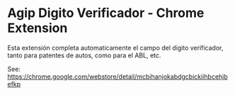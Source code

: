 # Agip Digito Verificador - Chrome Extension

Esta extensión completa automaticamente el campo del digito verificador, tanto para patentes de autos, como para el ABL, etc.

See: https://chrome.google.com/webstore/detail/mcbihanjokabdgcbickiihbcehjbefkp
